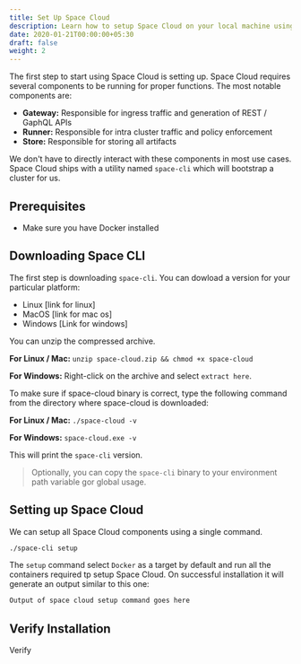 ```yaml
---
title: Set Up Space Cloud
description: Learn how to setup Space Cloud on your local machine using docker
date: 2020-01-21T00:00:00+05:30
draft: false
weight: 2
---
```


The first step to start using Space Cloud is setting up. Space Cloud requires several components to be running for proper functions. The most notable components are:
- **Gateway:** Responsible for ingress traffic and generation of REST / GaphQL APIs
- **Runner:** Responsible for intra cluster traffic and policy enforcement
- **Store:** Responsible for storing all artifacts

We don't have to directly interact with these components in most use cases. Space Cloud ships with a utility named `space-cli` which will bootstrap a cluster for us.

## Prerequisites

- Make sure you have Docker installed

## Downloading Space CLI

The first step is downloading `space-cli`. You can dowload a version for your particular platform:
- Linux [link for linux]
- MacOS [link for mac os]
- Windows [Link for windows]

You can unzip the compressed archive.

**For Linux / Mac:** `unzip space-cloud.zip && chmod +x space-cloud`

**For Windows:** Right-click on the archive and select `extract here`.

To make sure if space-cloud binary is correct, type the following command from the directory where space-cloud is downloaded:

**For Linux / Mac:** `./space-cloud -v`

**For Windows:** `space-cloud.exe -v`

This will print the `space-cli` version.

> Optionally, you can copy the `space-cli` binary to your environment path variable gor global usage.

## Setting up Space Cloud

We can setup all Space Cloud components using a single command.

```bash
./space-cli setup
```

The `setup` command select `Docker` as a target by default and run all the containers required tp setup Space Cloud. On successful installation it will generate an output similar to this one:

```bash
Output of space cloud setup command goes here
```
## Verify Installation

Verify